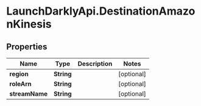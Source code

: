 # LaunchDarklyApi.DestinationAmazonKinesis

## Properties
Name | Type | Description | Notes
------------ | ------------- | ------------- | -------------
**region** | **String** |  | [optional] 
**roleArn** | **String** |  | [optional] 
**streamName** | **String** |  | [optional] 


